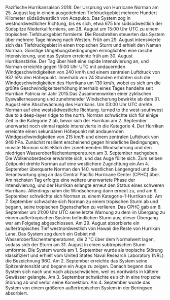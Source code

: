 Pazifische Hurrikansaison 2018: Der Ursprung von Hurricane Norman am 25. August lag in einem ausgedehnten Tiefdruckgebiet mehrere Hundert Kilometer südsüdwestlich von Acapulco. Das System zog in westnordwestlicher Richtung, bis es sich, etwa 675 km südsüdwestlich der Südspitze Niederkaliforniens, am 28. August um 15:00 Uhr UTC zu einem tropischen Tiefdruckgebiet formierte. Die Rossbreiten steuerten das System über mehrere Tage hinweg nach Westen. Früh am 29. August intensivierte sich das Tiefdruckgebiet in einen tropischen Sturm und erhielt den Namen Norman. Günstige Umgebungsbedingungen ermöglichten eine rasche Intensivierung, und das System erreichte früh am 30. August Hurrikanstärke. Der Tag über hielt eine rapide Intensivierung an, und Norman erreichte gegen 15:00 Uhr UTC mit andauernden Windgeschwindigkeiten von 240 km/h und einem zentralen Luftdruck von 937 hPa den Höhepunkt. Innerhalb von 24 Stunden erhöhten sich die Windgeschwindigkeiten des Hurrikans um 130 km/h, wobei es sich um die größte Geschwindigkeitserhöhung innerhalb eines Tages handelte seit Hurrikan Patricia im Jahr 2015.Das Zusammenwirken einer zyklischen Eyewallerneuerung und zunehmender Windscherung bewirkte ab dem 31. August eine Abschwächung des Hurrikans. Um 03:00 Uhr UTC drehte Norman auf eine westsüdwestliche Richtung. turned to the west-southwest due to a deep-layer ridge to the north. Norman schwächte sich für einige Zeit in die Kategorie 2 ab, bevor sich der Hurrikan am 2. September unerwartet noch einmal rapide intensivierte in die Kategorie 4. Der Hurrikan erreichte einen sekundären Höhepunkt mit andauernden Windgeschwindigkeiten von 215 km/h und einem zentralen Luftdruck von 948 hPa. Zunächst resilient erscheinend gegen hinderliche Bedingungen, musste Norman schließlich der zunehmenden Windscherung und den niedrigen Wasseroberflächentemperaturen am 3. September nachgeben. Die Wolkenoberdecke erwärmte sich, und das Auge füllte sich. Zum selben Zeitpunkt drehte Norman auf eine westlichere Zugrichtung ein.Am 4. September überquerte Norman den 140. westlichen Längengrad und die Verantwortung ging an das Central Pacific Hurricane Center (CPHC) über. Am nächsten Tag erfolgte eine weitere unerwartete Phase der Intensivierung, und der Hurrikan erlangte erneut den Status eines schweren Hurrikans. Allerdings nahm die Windscherung dann erneut zu, und am 6. September schwächte sich Norman zu einem Kategorie-1-Hurrikan ab. Am 7. September schwächte sich Norman zu einem tropischen Sturm ab und begann, seine tropischen Eigenschaften zu verlieren. Das CPHC gab am 8. September um 21:00 Uhr UTC seine letzte Warnung zu dem im Übergang zu einem außertropischen System befindlichen Sturm aus; dieser Übergang war am Folgetag abgeschlossen. Am 29. August absorbierte ein außertropisches Tief westnordwestlich von Hawaii die Reste von Hurrikan Lane. Das System zog durch ein Gebiet mit Wasseroberflächentemperaturen, die 2 °C über dem Normalwert lagen, sodass sich der Sturm am 31. August in einen subtropischen Sturm umformte. Die System wurde am 1. September wurde als tropische Störung klassifiziert und erhielt vom United States Naval Research Laboratory (NRL) die Bezeichnung 96C. Am 2. September erreichte das System seine Spitzenintensität und begann ein Auge zu zeigen. Danach begann das System sich nach und nach abzuschwächen, weil es nordwärts in kältere Gewässer gelangte. Am 3. September schwächte es sich in eine tropische Störung ab und verlor seine Konvektion. Am 4. September wurde das System von einem größeren außertropischen System in der Beringsee absorbiert.
